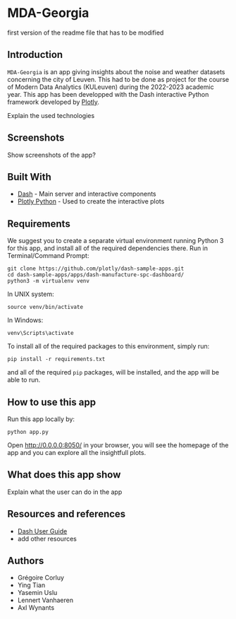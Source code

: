 # MDA-Georgia

first version of the readme file that has to be modified

## Introduction
`MDA-Georgia` is an app giving insights about the noise and weather datasets concerning the city of Leuven. 
This had to be done as project for the course of Modern Data Analytics (KULeuven) during the 2022-2023 academic year.
This app has been developped with the Dash interactive Python framework developed by [Plotly](https//plot.ly/).

Explain the used technologies

## Screenshots
Show screenshots of the app?


## Built With
* [Dash](https://dash.plot.ly/) - Main server and interactive components 
* [Plotly Python](https://plot.ly/python/) - Used to create the interactive plots

## Requirements
We suggest you to create a separate virtual environment running Python 3 for this app, and install all of the required dependencies there. Run in Terminal/Command Prompt:

```
git clone https://github.com/plotly/dash-sample-apps.git
cd dash-sample-apps/apps/dash-manufacture-spc-dashboard/
python3 -m virtualenv venv
```
In UNIX system: 

```
source venv/bin/activate
```
In Windows: 

```
venv\Scripts\activate
```

To install all of the required packages to this environment, simply run:

```
pip install -r requirements.txt
```

and all of the required `pip` packages, will be installed, and the app will be able to run.


## How to use this app

Run this app locally by:
```
python app.py
```
Open http://0.0.0.0:8050/ in your browser, you will see the homepage of the app and you can explore all the insightfull plots.


## What does this app show

Explain what the user can do in the app

## Resources and references
* [Dash User Guide](https://dash.plot.ly/)
* add other resources

## Authors
* Grégoire Corluy
* Ying Tian
* Yasemin Uslu
* Lennert Vanhaeren
* Axl Wynants